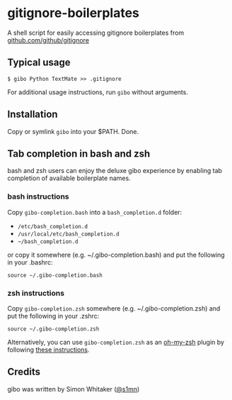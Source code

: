 # gitignore-boilerplates

A shell script for easily accessing gitignore boilerplates from [github.com/github/gitignore](https://github.com/github/gitignore)

## Typical usage

    $ gibo Python TextMate >> .gitignore

For additional usage instructions, run `gibo` without arguments.

## Installation

Copy or symlink `gibo` into your $PATH. Done.

## Tab completion in bash and zsh

bash and zsh users can enjoy the deluxe gibo experience by enabling tab 
completion of available boilerplate names. 

### bash instructions

Copy `gibo-completion.bash` into a `bash_completion.d` folder:

* `/etc/bash_completion.d`
* `/usr/local/etc/bash_completion.d`
* `~/bash_completion.d`

or copy it somewhere (e.g. ~/.gibo-completion.bash) and put the
following in your .bashrc:

    source ~/.gibo-completion.bash

### zsh instructions

Copy `gibo-completion.zsh` somewhere (e.g. ~/.gibo-completion.zsh)
and put the following in your .zshrc:

    source ~/.gibo-completion.zsh

Alternatively, you can use `gibo-completion.zsh` as an 
[oh-my-zsh](https://github.com/robbyrussell/oh-my-zsh) plugin
by following [these instructions](https://github.com/simonwhitaker/gitignore-boilerplates/wiki/Using-gibo-as-an-ohmyzsh-plugin).

## Credits

gibo was written by Simon Whitaker ([@s1mn](http://twitter.com/s1mn))
